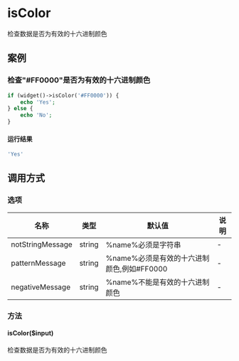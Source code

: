 isColor
=======

检查数据是否为有效的十六进制颜色

案例
----

### 检查"#FF0000"是否为有效的十六进制颜色
```php
if (widget()->isColor('#FF0000')) {
    echo 'Yes';
} else {
    echo 'No';
}
```

#### 运行结果
```php
'Yes'
```

调用方式
--------

### 选项

| 名称                | 类型    | 默认值                                      | 说明              |
|---------------------|---------|---------------------------------------------|-------------------|
| notStringMessage    | string  | %name%必须是字符串                          | -                 |
| patternMessage      | string  | %name%必须是有效的十六进制颜色,例如#FF0000  | -                 |
| negativeMessage     | string  | %name%不能是有效的十六进制颜色              | -                 |

### 方法

#### isColor($input)
检查数据是否为有效的十六进制颜色
